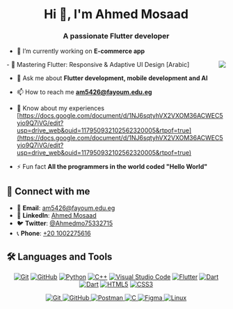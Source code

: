 <h1 align="center">Hi 👋, I'm Ahmed Mosaad</h1>
<h3 align="center">A passionate Flutter developer</h3>

- 🔭 I’m currently working on **E-commerce app**
<img align="right" src="https://user-images.githubusercontent.com/63050133/156676671-d5b2e362-97d4-4404-9447-dd71ddfea82f.gif" style="max-width: 100%; display: inline-block;" data-target="animated-image.originalImage">
- 🌱 Mastering Flutter: Responsive & Adaptive UI Design [Arabic]

- 💬 Ask me about **Flutter development, mobile development and AI**

- 📫 How to reach me **am5426@fayoum.edu.eg**

- 📄 Know about my experiences [https://docs.google.com/document/d/1NJ6sqtyhVX2VXOM36ACWEC5yio9Q7iVG/edit?usp=drive_web&ouid=117950932102562320005&rtpof=true](https://docs.google.com/document/d/1NJ6sqtyhVX2VXOM36ACWEC5yio9Q7iVG/edit?usp=drive_web&ouid=117950932102562320005&rtpof=true)

- ⚡ Fun fact **All the programmers in the world coded "Hello World"**

<h2 class="heading-element" dir="auto">📩 Connect with me</h2>

- 📧 **Email**: [am5426@fayoum.edu.eg](mailto:am5426@fayoum.edu.eg)
- 💼 **LinkedIn**: [Ahmed Mosaad](https://www.linkedin.com/in/ahmed-mosaad-1b179a1a2/)
- 🐦 **Twitter**: [@Ahmedmo75332715](https://x.com/Ahmedmo75332715)
- 📞 **Phone**: [+20 1002275616](tel:+201002275616)
<h2 class="heading-element" dir="auto">🛠 Languages and Tools</h2>
<p align="center" dir="auto">
<a href="https://git-scm.com/" title="Git" rel="nofollow"><img src="https://camo.githubusercontent.com/94d83dc5838e2784bee25fe9e019bc2fda128676f32cef2f06baa0f6f3849b8c/68747470733a2f2f696d672e736869656c64732e696f2f62616467652f6769742d2532334630353033332e7376673f7374796c653d666f722d7468652d6261646765266c6f676f3d676974266c6f676f436f6c6f723d7768697465" alt="Git" data-canonical-src="https://img.shields.io/badge/git-%23F05033.svg?style=for-the-badge&amp;logo=git&amp;logoColor=white" style="max-width: 100%;"></a>
<a href="https://github.com/" title="GitHub"><img src="https://camo.githubusercontent.com/7e282220b8ec0dd29cf99be1c0f5e82d74a42bc84ed834ee6afd86b4bad3bfee/68747470733a2f2f696d672e736869656c64732e696f2f62616467652f6769746875622d2532333132313031312e7376673f7374796c653d666f722d7468652d6261646765266c6f676f3d676974687562266c6f676f436f6c6f723d7768697465" alt="GitHub" data-canonical-src="https://img.shields.io/badge/github-%23121011.svg?style=for-the-badge&amp;logo=github&amp;logoColor=white" style="max-width: 100%;"></a>
<a href="https://www.python.org/" title="Python" rel="nofollow"><img src="https://camo.githubusercontent.com/0d0779a129f1dcf6c31613b701fe0646fd4e4d2ed2a7cbd61b27fd5514baa938/68747470733a2f2f696d672e736869656c64732e696f2f62616467652f707974686f6e2d3336373041303f7374796c653d666f722d7468652d6261646765266c6f676f3d707974686f6e266c6f676f436f6c6f723d666664643534" alt="Python" data-canonical-src="https://img.shields.io/badge/python-3670A0?style=for-the-badge&amp;logo=python&amp;logoColor=ffdd54" style="max-width: 100%;"></a>
<a href="https://www.w3schools.com/cpp/" title="C++" rel="nofollow"><img src="https://camo.githubusercontent.com/627f9bca6bd5e11d8343585dc56de60882b146847fadd579605a7222043576c1/68747470733a2f2f696d672e736869656c64732e696f2f62616467652f632b2b2d2532333233393132303f7374796c653d666f722d7468652d6261646765266c6f676f3d63266c6f676f436f6c6f723d7768697465" alt="C++" data-canonical-src="https://img.shields.io/badge/c++-%23239120?style=for-the-badge&amp;logo=c&amp;logoColor=white" style="max-width: 100%;"></a>
<a href="https://code.visualstudio.com/" title="Visual Studio Code" rel="nofollow"><img src="https://camo.githubusercontent.com/3e78414c94a71a544ae82fbe7a2e9d6f0863521d15fde32d2c299cabfbcb9c23/68747470733a2f2f696d672e736869656c64732e696f2f62616467652f56697375616c25323053747564696f253230436f64652d3030373864372e7376673f7374796c653d666f722d7468652d6261646765266c6f676f3d76697375616c2d73747564696f2d636f6465266c6f676f436f6c6f723d7768697465" alt="Visual Studio Code" data-canonical-src="https://img.shields.io/badge/Visual%20Studio%20Code-0078d7.svg?style=for-the-badge&amp;logo=visual-studio-code&amp;logoColor=white" style="max-width: 100%;"></a>
<a href="https://flutter.dev" title="Flutter" rel="nofollow"><img src="https://camo.githubusercontent.com/88550deee4cb4c4b30cdd8000a57124614319778dc179c3e9c68d43928c32179/68747470733a2f2f696d672e736869656c64732e696f2f62616467652f666c75747465722d2532333135373242362e7376673f7374796c653d666f722d7468652d6261646765266c6f676f3d666c7574746572266c6f676f436f6c6f723d7768697465" alt="Flutter" data-canonical-src="https://img.shields.io/badge/flutter-%231572B6.svg?style=for-the-badge&amp;logo=flutter&amp;logoColor=white" style="max-width: 100%;"></a>
<a href="https://dart.dev" title="Dart" rel="nofollow"><img src="https://camo.githubusercontent.com/1c3d3105417b76a9db7785f03769aa43349821d564f6f40ac098acc92b288527/68747470733a2f2f696d672e736869656c64732e696f2f62616467652f646172742d2532333135373242362e7376673f7374796c653d666f722d7468652d6261646765266c6f676f3d64617274266c6f676f436f6c6f723d7768697465" alt="Dart" data-canonical-src="https://img.shields.io/badge/dart-%231572B6.svg?style=for-the-badge&amp;logo=dart&amp;logoColor=white" style="max-width: 100%;"></a>
<a href="https://firebase.google.com/" title="Firebase" rel="nofollow"><img src="https://camo.githubusercontent.com/009b955f87168325743606f61c3c10d5fe51777ba5de8a9b81aab59d47b56ba4/68747470733a2f2f696d672e736869656c64732e696f2f62616467652f66697265626173652d3336373041303f7374796c653d666f722d7468652d6261646765266c6f676f3d6669726562617365266c6f676f436f6c6f723d7768697465" alt="Dart" data-canonical-src="https://img.shields.io/badge/firebase-3670A0?style=for-the-badge&amp;logo=firebase&amp;logoColor=white" style="max-width: 100%;"></a>
<a href="https://www.w3.org/TR/html5/" title="HTML5" rel="nofollow"><img src="https://camo.githubusercontent.com/d4d9d935f85b68223a3514c6a889ea3ed6a77afb5f560c05baa1a1b168077830/68747470733a2f2f696d672e736869656c64732e696f2f62616467652f68746d6c352d2532334533344632362e7376673f7374796c653d666f722d7468652d6261646765266c6f676f3d68746d6c35266c6f676f436f6c6f723d7768697465" alt="HTML5" data-canonical-src="https://img.shields.io/badge/html5-%23E34F26.svg?style=for-the-badge&amp;logo=html5&amp;logoColor=white" style="max-width: 100%;"></a>
<a href="https://www.w3.org/Style/CSS/" title="CSS3" rel="nofollow"><img src="https://camo.githubusercontent.com/200868c35c53eea593558112a4bdad7d8d29c61c01706e1066521b27aeea0e4b/68747470733a2f2f696d672e736869656c64732e696f2f62616467652f637373332d25323331353731323242362e7376673f7374796c653d666f722d7468652d6261646765266c6f676f3d63737333266c6f676f436f6c6f723d7768697465" alt="CSS3" data-canonical-src="https://img.shields.io/badge/css3-%23157122B6.svg?style=for-the-badge&amp;logo=css3&amp;logoColor=white" style="max-width: 100%;"></a>
</p>



<p align="center">
  <a href="https://git-scm.com/" title="Git" rel="nofollow">
    <img src="https://img.shields.io/badge/git-%23F05033.svg?style=for-the-badge&logo=git&logoColor=white" alt="Git" />
  </a>
  <a href="https://github.com/" title="GitHub" rel="nofollow">
    <img src="https://img.shields.io/badge/github-%23121011.svg?style=for-the-badge&logo=github&logoColor=white" alt="GitHub" />
  </a>
  <a href="https://www.postman.com/" title="Postman" rel="nofollow">
    <img src="https://img.shields.io/badge/Postman-FF6C37?style=for-the-badge&logo=postman&logoColor=white" alt="Postman" />
  </a>
  <a href="https://www.cprogramming.com/" title="C" rel="nofollow">
    <img src="https://img.shields.io/badge/C-%2300599C.svg?style=for-the-badge&logo=c&logoColor=white" alt="C" />
  </a>
  <a href="https://www.figma.com/" title="Figma" rel="nofollow">
    <img src="https://img.shields.io/badge/Figma-F24E1E?style=for-the-badge&logo=figma&logoColor=white" alt="Figma" />
  </a>
  <a href="https://www.linux.org/" title="Linux" rel="nofollow">
    <img src="https://img.shields.io/badge/Linux-FCC624?style=for-the-badge&logo=linux&logoColor=black" alt="Linux" />
  </a>
</p>

